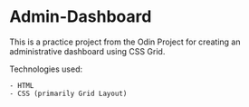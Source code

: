 # Admin-Dashboard

This is a practice project from the Odin Project for creating an administrative dashboard using CSS Grid.

Technologies used:

    - HTML
    - CSS (primarily Grid Layout) 
